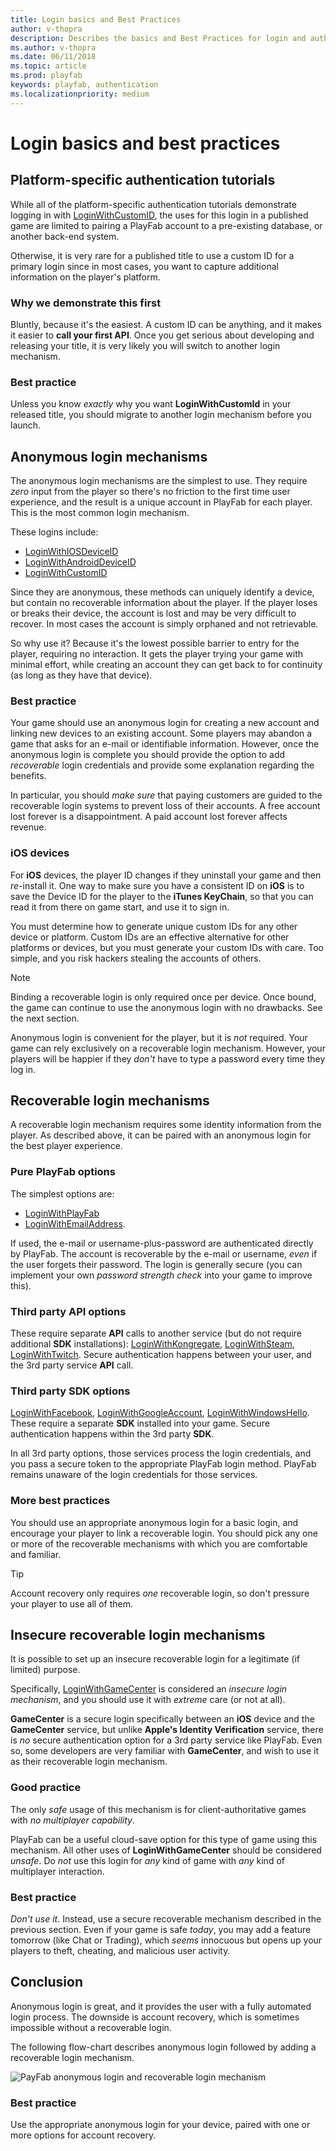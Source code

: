 ```yaml
---
title: Login basics and Best Practices
author: v-thopra
description: Describes the basics and Best Practices for login and authentication of players in PlayFab.
ms.author: v-thopra
ms.date: 06/11/2018
ms.topic: article
ms.prod: playfab
keywords: playfab, authentication
ms.localizationpriority: medium
---
```


# Login basics and best practices

## Platform-specific authentication tutorials

While all of the platform-specific authentication tutorials demonstrate logging in with [LoginWithCustomID](xref:titleid.playfabapi.com.client.authentication.loginwithcustomid), the uses for this login in a published game are limited to pairing a PlayFab account to a pre-existing database, or another back-end system.

Otherwise, it is very rare for a published title to use a custom ID for a primary login since in most cases, you want to capture additional information on the player's platform.

### Why we demonstrate this first

Bluntly, because it's the easiest. A custom ID can be anything, and it makes it easier to **call your first API**. Once you get serious about developing and releasing your title, it is very likely you will switch to another login mechanism.

### Best practice

Unless you know *exactly* why you want **LoginWithCustomId** in your released title, you should migrate to another login mechanism before you launch.

## Anonymous login mechanisms

The anonymous login mechanisms are the simplest to use. They require *zero* input from the player so there's no friction to the first time user experience, and the result is a unique account in PlayFab for each player. This is the most common login mechanism.

These logins include:

- [LoginWithIOSDeviceID](xref:titleid.playfabapi.com.client.authentication.loginwithiosdeviceid)
- [LoginWithAndroidDeviceID](xref:titleid.playfabapi.com.client.authentication.loginwithandroiddeviceid)
- [LoginWithCustomID](xref:titleid.playfabapi.com.client.authentication.loginwithcustomid)

Since they are anonymous, these methods can uniquely identify a device, but contain no recoverable information about the player. If the player loses or breaks their device, the account is lost and may be very difficult to recover. In most cases the account is simply orphaned and not retrievable.

So why use it? Because it's the lowest possible barrier to entry for the player, requiring no interaction. It gets the player trying your game with minimal effort, while creating an account they can get back to for continuity (as long as they have that device).

### Best practice

Your game should use an anonymous login for creating a new account and linking new devices to an existing account. Some players may abandon a game that asks for an e-mail or identifiable information. However, once the anonymous login is complete you should provide the option to add *recoverable* login credentials and provide some explanation regarding the benefits.

In particular, you should *make sure* that paying customers are guided to the recoverable login systems to prevent loss of their accounts. A free account lost forever is a disappointment. A paid account lost forever affects revenue.

### iOS devices

For **iOS** devices, the player ID changes if they uninstall your game and then *re*-install it. One way to make sure you have a consistent ID on **iOS** is to save the Device ID for the player to the **iTunes KeyChain**, so that you can read it from there on game start, and use it to sign in.

You must determine how to generate unique custom IDs for any other device or platform. Custom IDs are an effective alternative for other platforms or devices, but you must generate your custom IDs with care. Too simple, and you risk hackers stealing the accounts of others.

> [!NOTE]
> Binding a recoverable login is only required once per device. Once bound, the game can continue to use the anonymous login with no drawbacks. See the next section.

Anonymous login is convenient for the player, but it is *not* required. Your game can rely exclusively on a recoverable login mechanism. However, your players will be happier if they *don't* have to type a password every time they log in.

## Recoverable login mechanisms

A recoverable login mechanism requires some identity information from the player. As described above, it can be paired with an anonymous login for the best player experience.

### Pure PlayFab options

The simplest options are:

- [LoginWithPlayFab](xref:titleid.playfabapi.com.client.authentication.loginwithplayfab)
- [LoginWithEmailAddress](xref:titleid.playfabapi.com.client.authentication.loginwithemailaddress).

If used, the e-mail or username-plus-password are authenticated directly by PlayFab. The account is recoverable by the e-mail or username, *even* if the user forgets their password. The login is generally secure (you can implement your own *password strength check* into your game to improve this).

### Third party API options

These require separate **API** calls to another service (but do not require additional **SDK** installations): [LoginWithKongregate](xref:titleid.playfabapi.com.client.authentication.loginwithkongregate), [LoginWithSteam](xref:titleid.playfabapi.com.client.authentication.loginwithsteam), [LoginWithTwitch](xref:titleid.playfabapi.com.client.authentication.loginwithtwitch). Secure authentication happens between your user, and the 3rd party service **API** call.

### Third party SDK options

[LoginWithFacebook](xref:titleid.playfabapi.com.client.authentication.loginwithfacebook), [LoginWithGoogleAccount](xref:titleid.playfabapi.com.client.authentication.loginwithgoogleaccount), [LoginWithWindowsHello](xref:titleid.playfabapi.com.client.authentication.loginwithwindowshello). These require a separate **SDK** installed into your game. Secure authentication happens within the 3rd party **SDK**.

In all 3rd party options, those services process the login credentials, and you pass a secure token to the appropriate PlayFab login method. PlayFab remains unaware of the login credentials for those services.

### More best practices

You should use an appropriate anonymous login for a basic login, and encourage your player to link a recoverable login. You should pick any one or more of the recoverable mechanisms with which you are comfortable and familiar.

> [!TIP]
> Account recovery only requires *one* recoverable login, so don't pressure your player to use all of them.

## Insecure recoverable login mechanisms

It is possible to set up an insecure recoverable login for a legitimate (if limited) purpose.

Specifically, [LoginWithGameCenter](xref:titleid.playfabapi.com.client.authentication.loginwithgamecenter) is considered an *insecure login mechanism*, and you should use it with *extreme* care (or not at all).

**GameCenter** is a secure login specifically between an **iOS** device and the **GameCenter** service, but unlike **Apple's Identity Verification** service, there is *no* secure authentication option for a 3rd party service like PlayFab. Even so, some developers are very familiar with **GameCenter**, and wish to use it as their recoverable login mechanism.

### Good practice
The only *safe* usage of this mechanism is for client-authoritative games with *no multiplayer capability*.

PlayFab can be a useful cloud-save option for this type of game using this mechanism. All other uses of **LoginWithGameCenter** should be considered *unsafe*. Do *not* use this login for *any* kind of game with *any* kind of multiplayer interaction.

### Best practice

*Don't use it*. Instead, use a secure recoverable mechanism described in the previous section. Even if your game is safe *today*, you may add a feature tomorrow (like Chat or Trading), which *seems* innocuous but opens up your players to theft, cheating, and malicious user activity.

## Conclusion

Anonymous login is great, and it provides the user with a fully automated login process. The downside is account recovery, which is sometimes impossible without a recoverable login.

The following flow-chart describes anonymous login followed by adding a recoverable login mechanism.

![PayFab anonymous login and recoverable login mechanism](../media/tutorials/playfab-anonymous-login-and-recoverable-login.png)  

### Best practice

Use the appropriate anonymous login for your device, paired with one or more options for account recovery.
